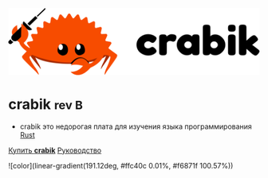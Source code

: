 <!-- _coverpage.md -->

![logo](./_media/crabik-logo-full.png)

# crabik <small>rev B</small>

- crabik это недорогая плата для изучения языка программирования [Rust](https://www.rust-lang.org/)

[Купить **crabik**](https://store)
[Руководство](https://docs.crabik.ru)

![color](linear-gradient(191.12deg, #ffc40c 0.01%, #f6871f 100.57%))
